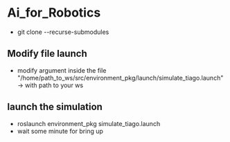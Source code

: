# Ai_for_Robotics
- git clone --recurse-submodules _<url>_
## Modify file launch
 -  modify argument inside the file "/home/path_to_ws/src/environment_pkg/launch/simulate_tiago.launch"
   <arg name="path_to_ws" default="/path_to_your_ws"/> -> with path to your ws
## launch the simulation
  - roslaunch environment_pkg simulate_tiago.launch
  - wait some minute for bring up
